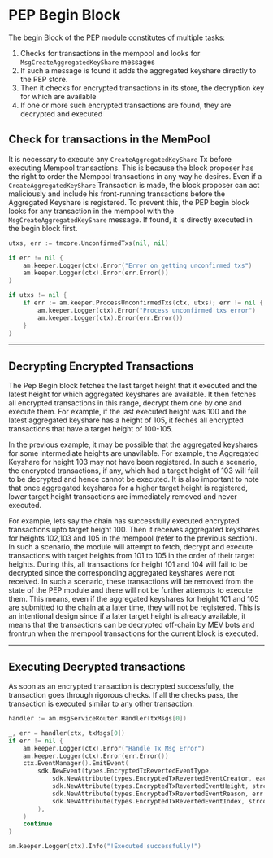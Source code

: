 # PEP Begin Block

The begin Block of the PEP module constitutes of multiple tasks:

1. Checks for transactions in the mempool and looks for `MsgCreateAggregatedKeyShare` messages
2. If such a message is found it adds the aggregated keyshare directly to the PEP store.
3. Then it checks for encrypted transactions in its store, the decryption key for which are available
4. If one or more such encrypted transactions are found, they are decrypted and executed

## Check for transactions in the MemPool

It is necessary to execute any `CreateAggregatedKeyShare` Tx before executing Mempool transactions. This is because the block proposer has the right to order the Mempool transactions in any way he desires. Even if a `CreateAggregatedKeyShare` Transaction is made, the block proposer can act maliciously and include his front-running transactions before the Aggregated Keyshare is registered. To prevent this, the PEP begin block looks for any transaction in the mempool with the `MsgCreateAggregatedKeyShare` message. If found, it is directly executed in the begin block first.

```go
utxs, err := tmcore.UnconfirmedTxs(nil, nil)

if err != nil {
    am.keeper.Logger(ctx).Error("Error on getting unconfirmed txs")
    am.keeper.Logger(ctx).Error(err.Error())
}

if utxs != nil {
    if err := am.keeper.ProcessUnconfirmedTxs(ctx, utxs); err != nil {
        am.keeper.Logger(ctx).Error("Process unconfirmed txs error")
        am.keeper.Logger(ctx).Error(err.Error())
    }
}
```

---

## Decrypting Encrypted Transactions

The Pep Begin block fetches the last target height that it executed and the latest height for which aggregated keyshares are available. It then fetches all encrypted transactions in this range, decrypt them one by one and execute them. For example, if the last executed height was 100 and the latest aggregated keyshare has a height of 105, it feches all encrypted transactions that have a target height of 100-105.

In the previous example, it may be possible that the aggregated keyshares for some intermediate heights are unavilable. For example, the Aggregated Keyshare for height 103 may not have been registered. In such a scenario, the encrypted transactions, if any, which had a target height of 103 will fail to be decrypted and hence cannot be executed. It is also important to note that once aggregated keyshares for a higher target height is registered, lower target height transactions are immediately removed and never executed.

For example, lets say the chain has successfully executed encrypted transactions upto target height 100. Then it receives aggregated keyshares for heights 102,103 and 105 in the mempool (refer to the previous section). In such a scenario, the module will attempt to fetch, decrypt and execute transactions with target heights from 101 to 105 in the order of their target heights. During this, all transactions for height 101 and 104 will fail to be decrypted since the corresponding aggregated keyshares were not received. In such a scenario, these transactions will be removed from the state of the PEP module and there will not be further attempts to execute them. This means, even if the aggregated keyshares for height 101 and 105 are submitted to the chain at a later time, they will not be registered. This is an intentional design since if a later target height is already available, it means that the transactions can be decrypted off-chain by MEV bots and frontrun when the mempool transactions for the current block is executed.

---

## Executing Decrypted transactions

As soon as an encrypted transaction is decrypted successfully, the transaction goes through rigorous checks. If all the checks pass, the transaction is executed similar to any other transaction.

```go
handler := am.msgServiceRouter.Handler(txMsgs[0])

_, err = handler(ctx, txMsgs[0])
if err != nil {
    am.keeper.Logger(ctx).Error("Handle Tx Msg Error")
    am.keeper.Logger(ctx).Error(err.Error())
    ctx.EventManager().EmitEvent(
        sdk.NewEvent(types.EncryptedTxRevertedEventType,
            sdk.NewAttribute(types.EncryptedTxRevertedEventCreator, eachTx.Creator),
            sdk.NewAttribute(types.EncryptedTxRevertedEventHeight, strconv.FormatUint(eachTx.TargetHeight, 10)),
            sdk.NewAttribute(types.EncryptedTxRevertedEventReason, err.Error()),
            sdk.NewAttribute(types.EncryptedTxRevertedEventIndex, strconv.FormatUint(eachTx.Index, 10)),
        ),
    )
    continue
}

am.keeper.Logger(ctx).Info("!Executed successfully!")
```
